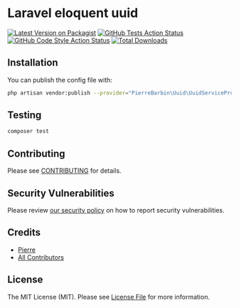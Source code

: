 # Laravel eloquent uuid

[![Latest Version on Packagist](https://img.shields.io/packagist/v/pierrebarbin/laravel-uuid.svg?style=flat-square)](https://packagist.org/packages/pierrebarbin/laravel-uuid)
[![GitHub Tests Action Status](https://img.shields.io/github/workflow/status/pierrebarbin/laravel-uuid/run-tests?label=tests)](https://github.com/pierrebarbin/laravel-uuid/actions?query=workflow%3Arun-tests+branch%3Amain)
[![GitHub Code Style Action Status](https://img.shields.io/github/workflow/status/pierrebarbin/laravel-uuid/Check%20&%20fix%20styling?label=code%20style)](https://github.com/pierrebarbin/laravel-uuid/actions?query=workflow%3A"Check+%26+fix+styling"+branch%3Amain)
[![Total Downloads](https://img.shields.io/packagist/dt/pierrebarbin/laravel-uuid.svg?style=flat-square)](https://packagist.org/packages/pierrebarbin/laravel-uuid)

## Installation

[comment]: <> (You can install the package via composer:)

[comment]: <> (```bash)

[comment]: <> (composer require pierrebarbin/laravel-uuid)

[comment]: <> (```)

You can publish the config file with:
```bash
php artisan vendor:publish --provider="PierreBarbin\Uuid\UuidServiceProvider" --tag="laravel-uuid-config"
```

## Testing

```bash
composer test
```

## Contributing

Please see [CONTRIBUTING](.github/CONTRIBUTING.md) for details.

## Security Vulnerabilities

Please review [our security policy](../../security/policy) on how to report security vulnerabilities.

## Credits

- [Pierre](https://github.com/pierrebarbin)
- [All Contributors](../../contributors)

## License

The MIT License (MIT). Please see [License File](LICENSE.md) for more information.
